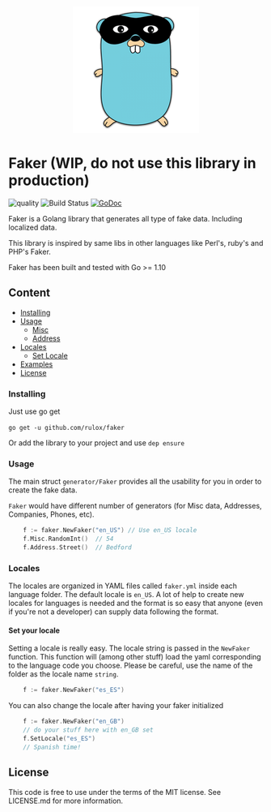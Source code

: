 
<p align="center"><img src="doc/faker_logo.png" width="250"></p>

# Faker (WIP, do not use this library in production)
![quality](https://sonarcloud.io/api/project_badges/measure?project=faker_key&metric=alert_status)
![Build Status](https://travis-ci.org/Rulox/faker.svg?branch=master)
[![GoDoc](https://godoc.org/github.com/Rulox/faker?status.svg)](https://godoc.org/github.com/Rulox/faker)

Faker is a Golang library that generates all type of fake data. Including localized data.

This library is inspired by same libs in other languages like Perl's, ruby's and PHP's Faker.

Faker has been built and tested with Go >= 1.10

## Content
- [Installing](#installing)
- [Usage](#usage)
    - [Misc](doc/misc.md)
    - [Address](doc/address.md)
- [Locales](#locales)
    - [Set Locale](#set-your-locale)
- [Examples](examples)
- [License](#license)

### Installing
Just use go get

`go get -u github.com/rulox/faker`

Or add the library to your project and use `dep ensure`

### Usage
The main struct `generator/Faker` provides all the usability for you in order to create the fake data.

`Faker` would have different number of generators (for Misc data, Addresses, Companies, Phones, etc). 

```go
	f := faker.NewFaker("en_US") // Use en_US locale
    f.Misc.RandomInt()  // 54
    f.Address.Street()  // Bedford 
``` 
### Locales
The locales are organized in YAML files called `faker.yml` inside each language folder.
The default locale is `en_US`. A lot of help to create new locales for languages is needed
and the format is so easy that anyone (even if you're not a developer) can supply data
following the format.

#### Set your locale
Setting a locale is really easy. The locale string is passed in the `NewFaker` function.
This function will (among other stuff) load the yaml corresponding to the language code
you choose. Please be careful, use the name of the folder as the locale name `string`.
```go
	f := faker.NewFaker("es_ES")
```

You can also change the locale after having your faker initialized
```go
	f := faker.NewFaker("en_GB")
	// do your stuff here with en_GB set
	f.SetLocale("es_ES")
	// Spanish time!
```

 
 
## License
This code is free to use under the terms of the MIT license. See LICENSE.md for more information.